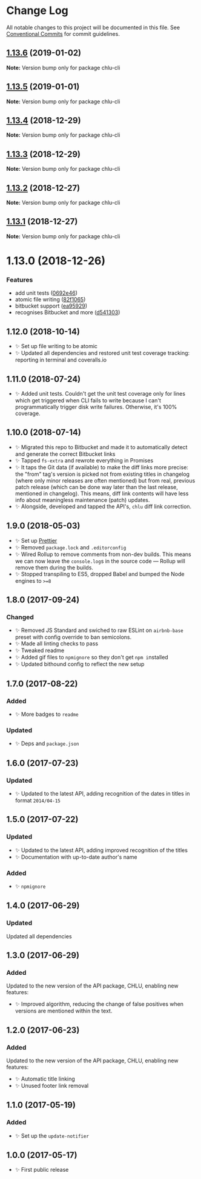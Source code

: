 # Change Log

All notable changes to this project will be documented in this file.
See [Conventional Commits](https://conventionalcommits.org) for commit guidelines.

## [1.13.6](https://bitbucket.org/codsen/codsen/src/master/packages/chlu-cli/compare/chlu-cli@1.13.5...chlu-cli@1.13.6) (2019-01-02)

**Note:** Version bump only for package chlu-cli

## [1.13.5](https://bitbucket.org/codsen/codsen/src/master/packages/chlu-cli/compare/chlu-cli@1.13.4...chlu-cli@1.13.5) (2019-01-01)

**Note:** Version bump only for package chlu-cli

## [1.13.4](https://bitbucket.org/codsen/codsen/src/master/packages/chlu-cli/compare/chlu-cli@1.13.3...chlu-cli@1.13.4) (2018-12-29)

**Note:** Version bump only for package chlu-cli

## [1.13.3](https://bitbucket.org/codsen/codsen/src/master/packages/chlu-cli/compare/chlu-cli@1.13.2...chlu-cli@1.13.3) (2018-12-29)

**Note:** Version bump only for package chlu-cli

## [1.13.2](https://bitbucket.org/codsen/codsen/src/master/packages/chlu-cli/compare/chlu-cli@1.13.1...chlu-cli@1.13.2) (2018-12-27)

**Note:** Version bump only for package chlu-cli

## [1.13.1](https://bitbucket.org/codsen/codsen/src/master/packages/chlu-cli/compare/chlu-cli@1.13.0...chlu-cli@1.13.1) (2018-12-27)

**Note:** Version bump only for package chlu-cli

# 1.13.0 (2018-12-26)

### Features

- add unit tests ([0692e46](https://bitbucket.org/codsen/codsen/src/master/packages/chlu-cli/commits/0692e46))
- atomic file writing ([82f1065](https://bitbucket.org/codsen/codsen/src/master/packages/chlu-cli/commits/82f1065))
- bitbucket support ([ea95929](https://bitbucket.org/codsen/codsen/src/master/packages/chlu-cli/commits/ea95929))
- recognises Bitbucket and more ([d541303](https://bitbucket.org/codsen/codsen/src/master/packages/chlu-cli/commits/d541303))

## 1.12.0 (2018-10-14)

- ✨ Set up file writing to be atomic
- ✨ Updated all dependencies and restored unit test coverage tracking: reporting in terminal and coveralls.io

## 1.11.0 (2018-07-24)

- ✨ Added unit tests. Couldn't get the unit test coverage only for lines which get triggered when CLI fails to write because I can't programmatically trigger disk write failures. Otherwise, it's 100% coverage.

## 1.10.0 (2018-07-14)

- ✨ Migrated this repo to Bitbucket and made it to automatically detect and generate the correct Bitbucket links
- ✨ Tapped `fs-extra` and rewrote everything in Promises
- ✨ It taps the Git data (if available) to make the diff links more precise: the "from" tag's version is picked not from existing titles in changelog (where only minor releases are often mentioned) but from real, previous patch release (which can be done way later than the last release, mentioned in changelog). This means, diff link contents will have less info about meaningless maintenance (patch) updates.
- ✨ Alongside, developed and tapped the API's, `chlu` diff link correction.

## 1.9.0 (2018-05-03)

- ✨ Set up [Prettier](https://prettier.io)
- ✨ Removed `package.lock` and `.editorconfig`
- ✨ Wired Rollup to remove comments from non-dev builds. This means we can now leave the `console.log`s in the source code — Rollup will remove them during the builds.
- ✨ Stopped transpiling to ES5, dropped Babel and bumped the Node engines to `>=8`

## 1.8.0 (2017-09-24)

### Changed

- ✨ Removed JS Standard and swiched to raw ESLint on `airbnb-base` preset with config override to ban semicolons.
- ✨ Made all linting checks to pass
- ✨ Tweaked readme
- ✨ Added gif files to `npmignore` so they don't get `npm i`nstalled
- ✨ Updated bithound config to reflect the new setup

## 1.7.0 (2017-08-22)

### Added

- ✨ More badges to `readme`

### Updated

- ✨ Deps and `package.json`

## 1.6.0 (2017-07-23)

### Updated

- ✨ Updated to the latest API, adding recognition of the dates in titles in format `2014/04-15`

## 1.5.0 (2017-07-22)

### Updated

- ✨ Updated to the latest API, adding improved recognition of the titles
- ✨ Documentation with up-to-date author's name

### Added

- ✨ `npmignore`

## 1.4.0 (2017-06-29)

### Updated

Updated all dependencies

## 1.3.0 (2017-06-29)

### Added

Updated to the new version of the API package, CHLU, enabling new features:

- ✨ Improved algorithm, reducing the change of false positives when versions are mentioned within the text.

## 1.2.0 (2017-06-23)

### Added

Updated to the new version of the API package, CHLU, enabling new features:

- ✨ Automatic title linking
- ✨ Unused footer link removal

## 1.1.0 (2017-05-19)

### Added

- ✨ Set up the `update-notifier`

## 1.0.0 (2017-05-17)

- ✨ First public release
